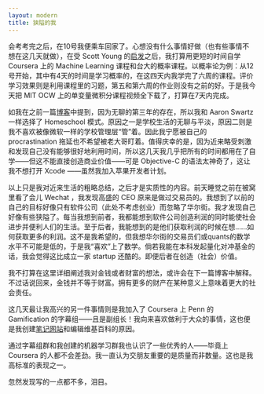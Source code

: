 ```yaml
---
layout: modern
title: 狭隘的我
---
```


会考考完之后，在10号我便乘车回家了。心想没有什么事情好做（也有些事情不想在这几天就做），在受 Scott Young 的[启发](http://select.yeeyan.org/view/94114/329073)之后，我打算用更短的时间自学 Coursera 上的 Machine Learning 课程和台大的概率课程。以概率论为例：从12号开始，其中有4天的时间是学习概率的，在这四天内我学完了六周的课程。评价学习效果则是利用课程里的习题，第五和第六周的作业则没有之前的好。于是我今天把 MIT OCW 上的单变量微积分课程视频全下载了，打算在7天内完成。

如我在之前一篇[博客](http://www.guoj.org/20131229/annual-summary.html)中提到，因为无聊的第三年的存在，所以我和 Aaron Swartz 一样选择了 Homeschool 模式。原因之一是学校生活的无聊与平淡，原因二则是我不喜欢被像微软一样的学校管理层“管”着。因此我宁愿被自己的 procrastination 拖延也不希望被老大哥盯着。值得庆幸的是，因为近来略受刺激和发现自己没有能够很好地利用时间，所以这几天我几乎把所有的时间都用在了自学——但这不能直接创造商业价值——可是 Objective-C 的语法太神奇了，这让我不想打开 Xcode ——虽然我加入苹果开发者计划。

以上只是我对近来生活的粗略总结，之后才是实质性的内容。前天睡觉之前在被窝里看了会儿 Wechat ，我发现高盛的 CEO 原来是做过交易员的。我想到了以前的自己的目标好像只有软件公司（此处不考虑创业）而忽略了华尔街。我才发现自己好像有些狭隘了。每当我想到前者，我都能想到软件公司创造利润的同时能使社会进步并便利人们的生活。至于后者，我能想到的是他们获取利润的时候在想......如何获取更多的利润。这不是我希望的，但我想华尔街的交易员们或quants的数学水平不可能是低的，于是我“喜欢”上了数学。倘若我能在本科发起量化对冲基金的话，我会觉得这比成立一家 startup 还酷的。即便后者在创造（社会）价值。

我不打算在这里详细阐述我对金钱或者财富的想法，或许会在下一篇博客中解释。不过话说回来，金钱并不等于财富。拥有更多的财产在某种意义上意味着更大的社会责任。

这几天最让我高兴的另一件事情则是我加入了 Coursera 上 Penn 的 Gamification 的字幕组——且是副组长！我向来喜欢做利于大众的事情，这也便是我创建[笔记网站](http://notes.guoj.org/)和编辑维基百科的原因。

通过字幕组群和我创建的机器学习群我也认识了一些优秀的人——毕竟上 Coursera 的人都不会差劲。我一直认为交朋友重要的是质量而非数量。这也是我高标准的表现之一。

忽然发现写的一点都不多，泪目。